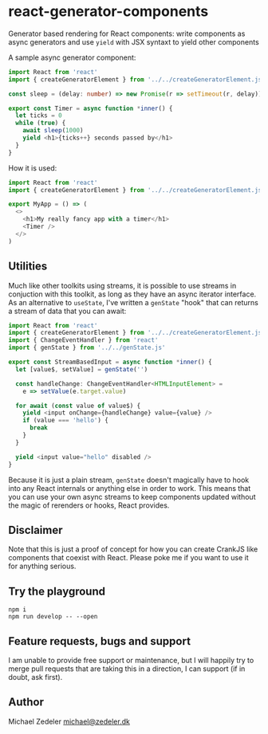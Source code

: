 # react-generator-components
Generator based rendering for React components: write components as async generators and
use `yield` with JSX syntaxt to yield other components

A sample async generator component:
```typescript
import React from 'react'
import { createGeneratorElement } from '../../createGeneratorElement.js'

const sleep = (delay: number) => new Promise(r => setTimeout(r, delay))

export const Timer = async function *inner() {
  let ticks = 0
  while (true) {
    await sleep(1000)
    yield <h1>{ticks++} seconds passed by</h1>
  }
}
```

How it is used:

```typescript
import React from 'react'
import { createGeneratorElement } from '../../createGeneratorElement.js'

export MyApp = () => (
  <>
    <h1>My really fancy app with a timer</h1>
    <Timer />
  </>
)
```

## Utilities
Much like other toolkits using streams, it is possible to use streams in conjuction with
this toolkit, as long as they have an async iterator interface. As an alternative to
`useState`, I've written a `genState` "hook" that can returns a stream of data that you
can await:

```typescript
import React from 'react'
import { createGeneratorElement } from '../../createGeneratorElement.js'
import { ChangeEventHandler } from 'react'
import { genState } from '../../genState.js'

export const StreamBasedInput = async function *inner() {
  let [value$, setValue] = genState('')

  const handleChange: ChangeEventHandler<HTMLInputElement> =
    e => setValue(e.target.value)

  for await (const value of value$) {
    yield <input onChange={handleChange} value={value} />
    if (value === 'hello') {
      break
    }
  }

  yield <input value="hello" disabled />
}
```

Because it is just a plain stream, `genState` doesn't magically have to hook into any React
internals or anything else in order to work. This means that you can use your own async
streams to keep components updated without the magic of rerenders or hooks, React provides.

## Disclaimer

Note that this is just a proof of concept for how you can create CrankJS like components that
coexist with React. Please poke me if you want to use it for anything serious.

## Try the playground
```
npm i
npm run develop -- --open
```

## Feature requests, bugs and support
I am unable to provide free support or maintenance, but I will happily try to merge pull
requests that are taking this in a direction, I can support (if in doubt, ask first).

## Author
Michael Zedeler <michael@zedeler.dk>
